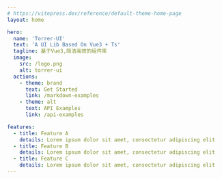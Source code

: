 ```yaml
---
# https://vitepress.dev/reference/default-theme-home-page
layout: home

hero:
  name: 'Torrer-UI'
  text: 'A UI Lib Based On Vue3 + Ts'
  tagline: 基于Vue3,简洁高效的组件库
  image:
    src: /logo.png
    alt: torrer-ui
  actions:
    - theme: brand
      text: Get Started
      link: /markdown-examples
    - theme: alt
      text: API Examples
      link: /api-examples

features:
  - title: Feature A
    details: Lorem ipsum dolor sit amet, consectetur adipiscing elit
  - title: Feature B
    details: Lorem ipsum dolor sit amet, consectetur adipiscing elit
  - title: Feature C
    details: Lorem ipsum dolor sit amet, consectetur adipiscing elit
---
```


<!-- ## 123 {#123}

## 223 {#223}

[[toc]] -->

<style module>
  @import url('./index.css')
</style>
